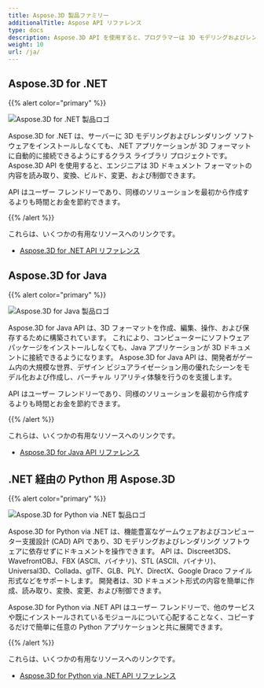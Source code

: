 ```yaml
---
title: Aspose.3D 製品ファミリー
additionalTitle: Aspose API リファレンス
type: docs
description: Aspose.3D API を使用すると、プログラマーは 3D モデリングおよびレンダリング ソフトウェアをサーバーにインストールしなくても、アプリを 3D フォーマットに自動的に接続できます。 Aspose.3D API は、エンジニアによる 3D ドキュメント フォーマットの内容の読み取り、変換、構築、変更、および制御を容易にします。
weight: 10
url: /ja/
---
```


## Aspose.3D for .NET

{{% alert color="primary" %}} 

![Aspose.3D for .NET 製品ロゴ](../home_1.png)

Aspose.3D for .NET は、サーバーに 3D モデリングおよびレンダリング ソフトウェアをインストールしなくても、.NET アプリケーションが 3D フォーマットに自動的に接続できるようにするクラス ライブラリ プロジェクトです。 Aspose.3D API を使用すると、エンジニアは 3D ドキュメント フォーマットの内容を読み取り、変換、ビルド、変更、および制御できます。

API はユーザー フレンドリーであり、同様のソリューションを最初から作成するよりも時間とお金を節約できます。

{{% /alert %}} 

これらは、いくつかの有用なリソースへのリンクです。
- [Aspose.3D for .NET API リファレンス](/3d/ja/net/)

## Aspose.3D for Java

{{% alert color="primary" %}} 

![Aspose.3D for Java 製品ロゴ](../home_2.png)

Aspose.3D for Java API は、3D フォーマットを作成、編集、操作、および保存するために構築されています。 これにより、コンピューターにソフトウェア パッケージをインストールしなくても、Java アプリケーションが 3D ドキュメントに接続できるようになります。 Aspose.3D for Java API は、開発者がゲーム内の大規模な世界、デザイン ビジュアライゼーション用の優れたシーンをモデル化および作成し、バーチャル リアリティ体験を行うのを支援します。

API はユーザー フレンドリーであり、同様のソリューションを最初から作成するよりも時間とお金を節約できます。

{{% /alert %}} 


これらは、いくつかの有用なリソースへのリンクです。
- [Aspose.3D for Java API リファレンス](/3d/java/)

## .NET 経由の Python 用 Aspose.3D

{{% alert color="primary" %}} 

![Aspose.3D for Python via .NET 製品ロゴ](../home_3.png)

Aspose.3D for Python via .NET は、機能豊富なゲームウェアおよびコンピューター支援設計 (CAD) API であり、3D モデリングおよびレンダリング ソフトウェアに依存せずにドキュメントを操作できます。 API は、Discreet3DS、WavefrontOBJ、FBX (ASCII、バイナリ)、STL (ASCII、バイナリ)、Universal3D、Collada、glTF、GLB、PLY、DirectX、Google Draco ファイル形式などをサポートします。 開発者は、3D ドキュメント形式の内容を簡単に作成、読み取り、変換、変更、および制御できます。

Aspose.3D for Python via .NET API はユーザー フレンドリーで、他のサービスや既にインストールされているモジュールについて心配することなく、コピーするだけで簡単に任意の Python アプリケーションと共に展開できます。

{{% /alert %}} 


これらは、いくつかの有用なリソースへのリンクです。
- [Aspose.3D for Python via .NET API リファレンス](/3d/python-net/)


